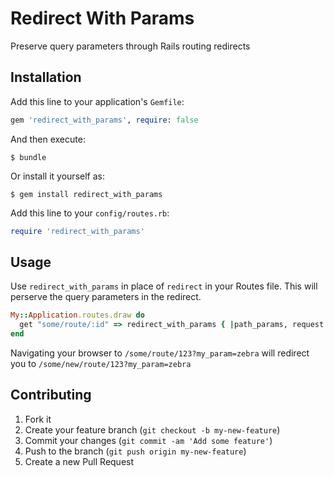 # Redirect With Params

Preserve query parameters through Rails routing redirects

## Installation

Add this line to your application's `Gemfile`:

```ruby
gem 'redirect_with_params', require: false
```

And then execute:

    $ bundle

Or install it yourself as:

    $ gem install redirect_with_params

Add this line to your `config/routes.rb`:

```ruby
require 'redirect_with_params'
```

## Usage

Use `redirect_with_params` in place of `redirect` in your Routes file. This will perserve the query parameters in the redirect.

```ruby
My::Application.routes.draw do
  get "some/route/:id" => redirect_with_params { |path_params, request| "/some/new/route/#{path_params[:id]}" }
end
```

Navigating your browser to `/some/route/123?my_param=zebra` will redirect you to `/some/new/route/123?my_param=zebra`

## Contributing

1. Fork it
2. Create your feature branch (`git checkout -b my-new-feature`)
3. Commit your changes (`git commit -am 'Add some feature'`)
4. Push to the branch (`git push origin my-new-feature`)
5. Create a new Pull Request
